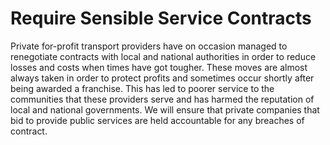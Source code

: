 Require Sensible Service Contracts
==================================

Private for-profit transport providers have on occasion managed to 
renegotiate contracts with local and national authorities in order to 
reduce losses and costs when times have got tougher. These moves are 
almost always taken in order to protect profits and sometimes occur 
shortly after being awarded a franchise. This has led to poorer service 
to the communities that these providers serve and has harmed the 
reputation of local and national governments. We will ensure that 
private companies that bid to provide public services are held 
accountable for any breaches of contract.
